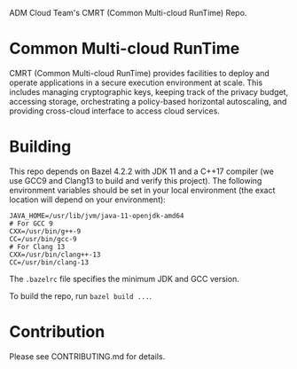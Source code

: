 ADM Cloud Team's CMRT (Common Multi-cloud RunTime) Repo.

# Common Multi-cloud RunTime

CMRT (Common Multi-cloud RunTime) provides facilities to deploy and operate applications in a secure execution environment at scale. This includes managing cryptographic keys, keeping track of the privacy budget, accessing storage, orchestrating a policy-based horizontal autoscaling, and providing cross-cloud interface to access cloud services.

# Building

This repo depends on Bazel 4.2.2 with JDK 11 and a C++17 compiler (we use GCC9 and Clang13 to build and verify this project).  The following environment variables should be set in your local environment (the exact location will depend on your environment):

```
JAVA_HOME=/usr/lib/jvm/java-11-openjdk-amd64
# For GCC 9
CXX=/usr/bin/g++-9
CC=/usr/bin/gcc-9
# For Clang 13
CXX=/usr/bin/clang++-13
CC=/usr/bin/clang-13
```

The `.bazelrc` file specifies the minimum JDK and GCC version.

To build the repo, run `bazel build ...`.

# Contribution

Please see CONTRIBUTING.md for details.
